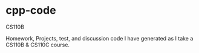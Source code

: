 # cpp-code
CS110B

Homework, Projects, test, and discussion code I have generated as I take a CS110B & CS110C course.
